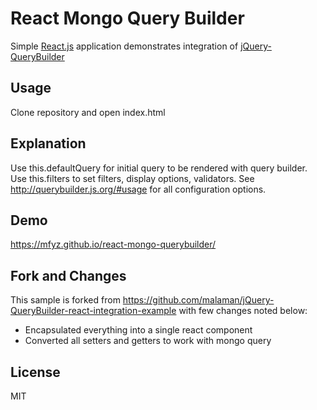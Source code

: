 # React Mongo Query Builder
Simple [React.js](https://facebook.github.io/react/) application demonstrates integration of [jQuery-QueryBuilder](https://github.com/mistic100/jQuery-QueryBuilder)

## Usage
Clone repository and open index.html

## Explanation
Use this.defaultQuery for initial query to be rendered with query builder.
Use this.filters to set filters, display options, validators. See http://querybuilder.js.org/#usage for all configuration options.

## Demo
https://mfyz.github.io/react-mongo-querybuilder/

## Fork and Changes
This sample is forked from https://github.com/malaman/jQuery-QueryBuilder-react-integration-example with few changes noted below:
- Encapsulated everything into a single react component
- Converted all setters and getters to work with mongo query

## License
MIT
